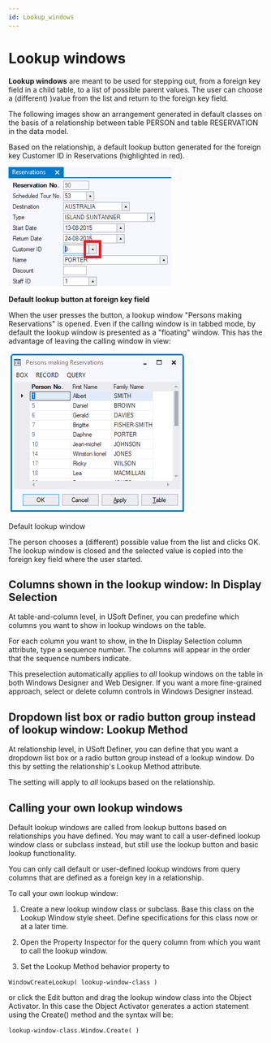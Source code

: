 ```yaml
---
id: Lookup_windows
---
```


# Lookup windows

**Lookup windows** are meant to be used for stepping out, from a foreign key field in a child table, to a list of possible parent values. The user can choose a (different) )value from the list and return to the foreign key field.

The following images show an arrangement generated in default classes on the basis of a relationship between table PERSON and table RESERVATION in the data model.

Based on the relationship, a default lookup button generated for the foreign key Customer ID in Reservations (highlighted in red).

![](./assets/90c624a7-4751-41a1-94e7-83ee15b2b68a.png)

**Default lookup button at foreign key field**

When the user presses the button, a lookup window "Persons making Reservations" is opened. Even if the calling window is in tabbed mode, by default the lookup window is presented as a "floating" window. This has the advantage of leaving the calling window in view:

![](./assets/410a4042-b07b-41ab-98c4-82802f5c00f5.png)

Default lookup window

The person chooses a (different) possible value from the list and clicks OK. The lookup window is closed and the selected value is copied into the foreign key field where the user started.

## Columns shown in the lookup window: In Display Selection

At table-and-column level, in USoft Definer, you can predefine which columns you want to show in lookup windows on the table.

For each column you want to show, in the In Display Selection column attribute, type a sequence number. The columns will appear in the order that the sequence numbers indicate.

This preselection automatically applies to *all* lookup windows on the table in both Windows Designer and Web Designer. If you want a more fine-grained approach, select or delete column controls in Windows Designer instead.

## Dropdown list box or radio button group instead of lookup window: Lookup Method

At relationship level, in USoft Definer, you can define that you want a dropdown list box or a radio button group instead of a lookup window. Do this by setting the relationship's Lookup Method attribute.

The setting will apply to *all* lookups based on the relationship.

## Calling your own lookup windows

Default lookup windows are called from lookup buttons based on relationships you have defined. You may want to call a user-defined lookup window class or subclass instead, but still use the lookup button and basic lookup functionality.

You can only call default or user-defined lookup windows from query columns that are defined as a foreign key in a relationship.

To call your own lookup window:

1. Create a new lookup window class or subclass. Base this class on the Lookup Window style sheet. Define specifications for this class now or at a later time.

2. Open the Property Inspector for the query column from which you want to call the lookup window.

3. Set the Lookup Method behavior property to

```
WindowCreateLookup( lookup-window-class )

```

or click the Edit button and drag the lookup window class into the Object Activator. In this case the Object Activator generates a action statement using the Create() method and the syntax will be:

```
lookup-window-class.Window.Create( )

```